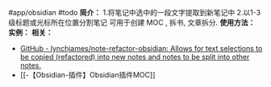 #app/obsidian #todo 
**简介：**
1.将笔记中选中的一段文字提取到新笔记中
2.以1-3级标题或光标所在位置分割笔记
可用于创建 MOC , 拆书, 文章拆分.
**使用方法：**
**实例：**
**相关：**
* [GitHub - lynchjames/note-refactor-obsidian: Allows for text selections to be copied (refactored) into new notes and notes to be split into other notes.](https://github.com/lynchjames/note-refactor-obsidian)
* [[-【Obsidian-插件】Obsidian插件MOC]]